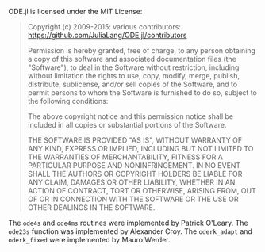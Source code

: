 ODE.jl is licensed under the MIT License:

> Copyright (c) 2009-2015: various contributors:
> https://github.com/JuliaLang/ODE.jl/contributors
>
> Permission is hereby granted, free of charge, to any person obtaining
> a copy of this software and associated documentation files (the
> "Software"), to deal in the Software without restriction, including
> without limitation the rights to use, copy, modify, merge, publish,
> distribute, sublicense, and/or sell copies of the Software, and to
> permit persons to whom the Software is furnished to do so, subject to
> the following conditions:
>
> The above copyright notice and this permission notice shall be
> included in all copies or substantial portions of the Software.
>
> THE SOFTWARE IS PROVIDED "AS IS", WITHOUT WARRANTY OF ANY KIND,
> EXPRESS OR IMPLIED, INCLUDING BUT NOT LIMITED TO THE WARRANTIES OF
> MERCHANTABILITY, FITNESS FOR A PARTICULAR PURPOSE AND
> NONINFRINGEMENT. IN NO EVENT SHALL THE AUTHORS OR COPYRIGHT HOLDERS BE
> LIABLE FOR ANY CLAIM, DAMAGES OR OTHER LIABILITY, WHETHER IN AN ACTION
> OF CONTRACT, TORT OR OTHERWISE, ARISING FROM, OUT OF OR IN CONNECTION
> WITH THE SOFTWARE OR THE USE OR OTHER DEALINGS IN THE SOFTWARE.


The `ode4s` and `ode4ms` routines were implemented by Patrick O'Leary.
The `ode23s` function was implemented by Alexander Croy.  The
`oderk_adapt` and `oderk_fixed` were implemented by Mauro Werder.
